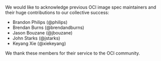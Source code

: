 We would like to acknowledge previous OCI image spec maintainers and their huge contributions to our collective success:

* Brandon Philips (@philips)
* Brendan Burns (@brendandburns)
* Jason Bouzane (@jbouzane)
* John Starks (@jstarks)
* Keyang Xie (@xiekeyang)

We thank these members for their service to the OCI community.
